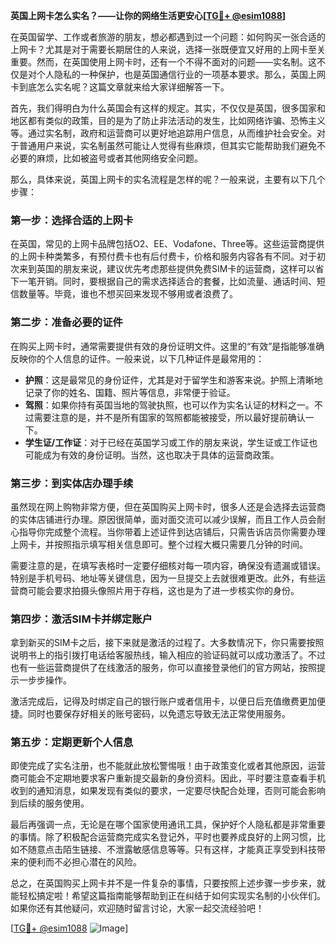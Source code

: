 **英国上网卡怎么实名？——让你的网络生活更安心[[TG💪+ @esim1088](https://t.me/s/esim1088)]**

在英国留学、工作或者旅游的朋友，想必都遇到过一个问题：如何购买一张合适的上网卡？尤其是对于需要长期居住的人来说，选择一张既便宜又好用的上网卡至关重要。然而，在英国使用上网卡时，还有一个不得不面对的问题——实名制。这不仅是对个人隐私的一种保护，也是英国通信行业的一项基本要求。那么，英国上网卡到底怎么实名呢？这篇文章就来给大家详细解答一下。

首先，我们得明白为什么英国会有这样的规定。其实，不仅仅是英国，很多国家和地区都有类似的政策，目的是为了防止非法活动的发生，比如网络诈骗、恐怖主义等。通过实名制，政府和运营商可以更好地追踪用户信息，从而维护社会安全。对于普通用户来说，实名制虽然可能让人觉得有些麻烦，但其实它能帮助我们避免不必要的麻烦，比如被盗号或者其他网络安全问题。

那么，具体来说，英国上网卡的实名流程是怎样的呢？一般来说，主要有以下几个步骤：

### 第一步：选择合适的上网卡

在英国，常见的上网卡品牌包括O2、EE、Vodafone、Three等。这些运营商提供的上网卡种类繁多，有预付费卡也有后付费卡，价格和服务内容各有不同。对于初次来到英国的朋友来说，建议优先考虑那些提供免费SIM卡的运营商，这样可以省下一笔开销。同时，要根据自己的需求选择适合的套餐，比如流量、通话时间、短信数量等。毕竟，谁也不想买回来发现不够用或者浪费了。

### 第二步：准备必要的证件

在购买上网卡时，通常需要提供有效的身份证明文件。这里的“有效”是指能够准确反映你的个人信息的证件。一般来说，以下几种证件是最常用的：

- **护照**：这是最常见的身份证件，尤其是对于留学生和游客来说。护照上清晰地记录了你的姓名、国籍、照片等信息，非常便于验证。
- **驾照**：如果你持有英国当地的驾驶执照，也可以作为实名认证的材料之一。不过需要注意的是，并不是所有国家的驾照都能被接受，所以最好提前确认一下。
- **学生证/工作证**：对于已经在英国学习或工作的朋友来说，学生证或工作证也可能成为有效的身份证明。当然，这也取决于具体的运营商政策。

### 第三步：到实体店办理手续

虽然现在网上购物非常方便，但在英国购买上网卡时，很多人还是会选择去运营商的实体店铺进行办理。原因很简单，面对面交流可以减少误解，而且工作人员会耐心指导你完成整个流程。当你带着上述证件到达店铺后，只需告诉店员你需要办理上网卡，并按照指示填写相关信息即可。整个过程大概只需要几分钟的时间。

需要注意的是，在填写表格时一定要仔细核对每一项内容，确保没有遗漏或错误。特别是手机号码、地址等关键信息，因为一旦提交上去就很难更改。此外，有些运营商可能会要求拍摄头像照片用于存档，这也是为了进一步核实你的身份。

### 第四步：激活SIM卡并绑定账户

拿到新买的SIM卡之后，接下来就是激活的过程了。大多数情况下，你只需要按照说明书上的指引拨打电话给客服热线，输入相应的验证码就可以成功激活了。不过也有一些运营商提供了在线激活的服务，你可以直接登录他们的官方网站，按照提示一步步操作。

激活完成后，记得及时绑定自己的银行账户或者信用卡，以便日后充值缴费更加便捷。同时也要保存好相关的账号密码，以免遗忘导致无法正常使用服务。

### 第五步：定期更新个人信息

即使完成了实名注册，也不能就此放松警惕哦！由于政策变化或者其他原因，运营商可能会不定期地要求客户重新提交最新的身份资料。因此，平时要注意查看手机收到的通知消息，如果发现有类似的要求，一定要尽快配合处理，否则可能会影响到后续的服务使用。

最后再强调一点，无论是在哪个国家使用通讯工具，保护好个人隐私都是非常重要的事情。除了积极配合运营商完成实名登记外，平时也要养成良好的上网习惯，比如不随意点击陌生链接、不泄露敏感信息等等。只有这样，才能真正享受到科技带来的便利而不必担心潜在的风险。

总之，在英国购买上网卡并不是一件复杂的事情，只要按照上述步骤一步步来，就能轻松搞定啦！希望这篇指南能够帮助到正在纠结于如何实现实名制的小伙伴们。如果你还有其他疑问，欢迎随时留言讨论，大家一起交流经验吧！

[[TG💪+ @esim1088](https://t.me/s/esim1088) ![Image](https://i.postimg.cc/4NQfJmqS/Snipaste-2025-05-13-00-14-12.png)]